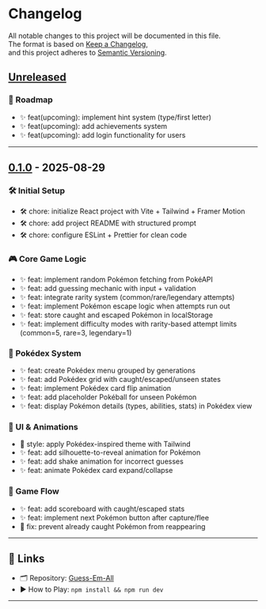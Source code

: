# Changelog

All notable changes to this project will be documented in this file.  
The format is based on [Keep a Changelog](https://keepachangelog.com/en/1.1.0/),  
and this project adheres to [Semantic Versioning](https://semver.org/).

## [Unreleased]

### 🎯 Roadmap
- ✨ feat(upcoming): implement hint system (type/first letter)
- ✨ feat(upcoming): add achievements system
- ✨ feat(upcoming): add login functionality for users

---

## [0.1.0] - 2025-08-29

### 🛠️ Initial Setup
- 🛠️ chore: initialize React project with Vite + Tailwind + Framer Motion
- 🛠️ chore: add project README with structured prompt
- 🛠️ chore: configure ESLint + Prettier for clean code

### 🎮 Core Game Logic
- ✨ feat: implement random Pokémon fetching from PokéAPI
- ✨ feat: add guessing mechanic with input + validation
- ✨ feat: integrate rarity system (common/rare/legendary attempts)
- ✨ feat: implement Pokémon escape logic when attempts run out
- ✨ feat: store caught and escaped Pokémon in localStorage
- ✨ feat: implement difficulty modes with rarity-based attempt limits (common=5, rare=3, legendary=1)

### 📖 Pokédex System
- ✨ feat: create Pokédex menu grouped by generations
- ✨ feat: add Pokédex grid with caught/escaped/unseen states
- ✨ feat: implement Pokédex card flip animation
- ✨ feat: add placeholder Pokéball for unseen Pokémon
- ✨ feat: display Pokémon details (types, abilities, stats) in Pokédex view

### 🎨 UI & Animations
- 🎨 style: apply Pokédex-inspired theme with Tailwind
- ✨ feat: add silhouette-to-reveal animation for Pokémon
- ✨ feat: add shake animation for incorrect guesses
- ✨ feat: animate Pokédex card expand/collapse

### 🔄 Game Flow
- ✨ feat: add scoreboard with caught/escaped stats
- ✨ feat: implement next Pokémon button after capture/flee
- 🐛 fix: prevent already caught Pokémon from reappearing

---

## 🔗 Links
- 🗂️ Repository: [Guess-Em-All](https://github.com/Swapnanilb/Guess-Em-All)
- ▶️ How to Play: `npm install && npm run dev`

---

[Unreleased]: https://github.com/Swapnanilb/Guess-Em-All/compare/v0.1.0...HEAD  
[0.1.0]: https://github.com/Swapnanilb/Guess-Em-All/releases/tag/v0.1.0
